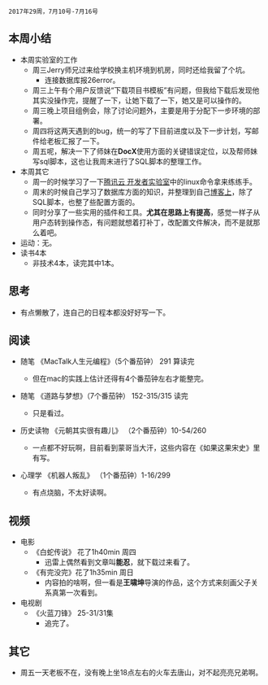 	2017年29周，7月10号-7月16号

##  本周小结
+ 本周实验室的工作
	+ 周三Jerry师兄过来给学校换主机环境到机房，同时还给我留了个坑。
		+ 连接数据库报26error。
	+ 周三上午有个用户反馈说“下载项目书模板”有问题，但我给下载后发现他其实没操作完，提醒了一下，让她下载了一下，她又是可以操作的。
	+ 周三晚上项目组例会，除了讨论问题外，主要是用于分配下一步环境的部署。
	+ 周四将这两天遇到的bug，统一的写了下目前进度以及下一步计划，写邮件给老板汇报了一下。
	+ 周五呢，解决一下了师妹在**DocX**使用方面的关键错误定位，以及帮师妹写sql脚本，这也让我周末进行了SQL脚本的整理工作。
+ 本周其它
	+ 周一的时候学习了一下[腾讯云  开发者实验室](https://cloud.tencent.com/developer/labs/list )中的linux命令拿来练练手。
	+ 周末的时候自己学习了数据库方面的知识，并整理到自己[博客上](www.lionelshen.cn)，除了SQL脚本，也整了些配置方面的。
	+ 同时分享了一些实用的插件和工具。**尤其在思路上有提高**，感觉一样子从用户态转到操作态，有问题就想着打补丁，改配置文件解决，而不是就那么着吧。
+ 运动：无。
+ 读书4本
	+ 非技术4本，读完其中1本。

##  思考
+ 有点懒散了，连自己的日程本都没好好写一下。

##  阅读
+ 随笔 《MacTalk人生元编程》（5个番茄钟） 291  算读完
	+ 但在mac的实践上估计还得有4个番茄钟左右才能整完。

+ 随笔 《道路与梦想》（7个番茄钟） 152-315/315   读完
	+ 只是看过。
	
+ 历史读物 《元朝其实很有趣儿》 （2个番茄钟）10-54/260
	+ 一点都不好玩啊，目前看到蒙哥当大汗，这些内容在《如果这果宋史》里有写。

+ 心理学 《机器人叛乱》 （1个番茄钟）1-16/299
	+ 有点烧脑，不太好读啊。 

##  视频
+ 电影  
	+ 《白蛇传说》 花了1h40min 周四
		+ 迅雷上偶然看到文章叫**能忍**，就下载过来看了。
	+ 《有完没完》花了1h35min 周日
		+ 内容拍的啥啊，但一看是**王啸坤**导演的作品，这个方式来刻画父子关系真第一次看到。
+ 电视剧
	+ 《火蓝刀锋》 25-31/31集
		+ 追完了。

##  其它
+ 周五一天老板不在，没有晚上坐18点左右的火车去唐山，对不起亮亮兄弟啊。